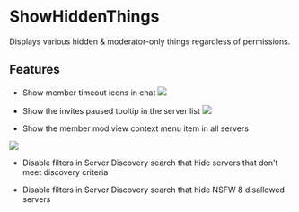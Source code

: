# ShowHiddenThings

Displays various hidden & moderator-only things regardless of permissions.

## Features

- Show member timeout icons in chat
  ![](https://github.com/prodbyeagle/cord/assets/47677887/75e1f6ba-8921-4188-9c2d-c9c3f9d07101)

- Show the invites paused tooltip in the server list
  ![](https://github.com/prodbyeagle/cord/assets/47677887/b6a923d2-ac55-40d9-b4f8-fa6fc117148b)

- Show the member mod view context menu item in all servers

![](https://github.com/prodbyeagle/cord/assets/47677887/3dac95dd-841c-4c15-ad87-2db7bd1e4dab)

- Disable filters in Server Discovery search that hide servers that don't meet discovery criteria

- Disable filters in Server Discovery search that hide NSFW & disallowed servers
